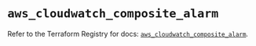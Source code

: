 # `aws_cloudwatch_composite_alarm`

Refer to the Terraform Registry for docs: [`aws_cloudwatch_composite_alarm`](https://registry.terraform.io/providers/hashicorp/aws/3.76.1/docs/resources/cloudwatch_composite_alarm).
